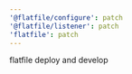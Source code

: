 ```yaml
---
'@flatfile/configure': patch
'@flatfile/listener': patch
'flatfile': patch
---
```


flatfile deploy and develop
